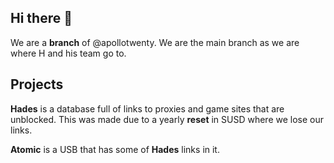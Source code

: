 ## Hi there 👋

We are a **branch** of @apollotwenty. We are the main branch as we are where H and his team go to. 


## Projects 


**Hades** is a database full of links to proxies and game sites that are unblocked. This was made due to a yearly **reset** in SUSD where we lose our links.

**Atomic** is a USB that has some of **Hades** links in it.
